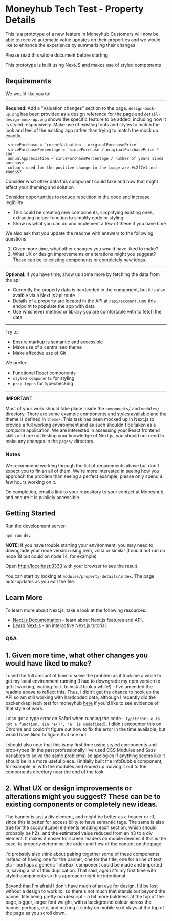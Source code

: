 # Moneyhub Tech Test - Property Details

This is a prototype of a new feature in Moneyhub
Customers will now be able to receive automatic value updates on their properties
and we would like to enhance the experience by summarizing their changes

Please read this whole document before starting

This prototype is built using NextJS and makes use of styled components

## Requirements

We would like you to:

----

**Required**: Add a "Valuation changes" section to the page. `design-mock-up.png` has been provided as a design reference for the page and `detail-design-mock-up.png` shows the specific feature to be added, including how it is styled responsively. Make use of existing fonts and styles to match the look and feel of the existing app rather than trying to match the mock up exactly.

 ```
  sincePurchase = `recentValuation - originalPurchasePrice`
  sincePurchasePercentage = `sincePurchase / originalPurchasePrice * 100`
  annualAppreciation =`sincePurchasePercentage / number of years since purchase`
  colours used for the positive change in the image are #c2f7e1 and #006b57
 ```

Consider what other data this component could take and how that might affect your theming and solution

Consider opportunities to reduce repetition in the code and increase legibility
- This could be creating new components, simplifying existing ones, extracting helper function to simplify code or styling
- Show us what you can do and implement a few of these if you have time

We also ask that you update the readme with answers to the following questions 

1. Given more time, what other changes you would have liked to make?
2. What UX or design improvements or alterations might you suggest? These can be to existing components or completely new ideas.

----

**Optional**: If you have time, show us some more by fetching the data from the api
  - Currently the property data is hardcoded in the component, but it is also avaible via a Next.js api route
  - Details of a property are located in the API at `/api/account`, use this endpoint to populate the app with data
  - Use whichever method or library you are comfortable with to fetch the data

----

Try to:

- Ensure markup is semantic and accessible
- Make use of a centralised theme
- Make effective use of Git

We prefer:

- Functional React components
- `styled-components` for styling
- `prop-types` for typechecking

----

**IMPORTANT**

Most of your work should take place inside the `components/` and `modules/` directory. There are some example components and styles available and the theme is defined in `theme/`. This task has been mocked up in Next.js to provide a full working environment and as such shouldn't be taken as a _complete_ application. We are interested in assessing your React frontend skills and are not testing your knowledge of Next.js, you should not need to make any changes in the `pages/` directory.

### Notes

We recommend working through the list of requirements above but don't expect you to finish all of them. We're more interested in seeing how you approach the problem than seeing a perfect example, please only spend a few hours working on it. 

On completion, email a link to your repository to your contact at Moneyhub, and ensure it is publicly accessible.

## Getting Started

Run the development server:

```bash
npm run dev
```

**NOTE**: If you have trouble starting your environment, you may need to downgrade your node version using nvm, volta or similar (I could not run on node 19 but could on node 14, for example)

Open [http://localhost:3333](http://localhost:3333) with your browser to see the result.

You can start by looking at `modules/property-details/index`. The page auto-updates as you edit the file.

## Learn More

To learn more about Next.js, take a look at the following resources:

- [Next.js Documentation](https://nextjs.org/docs) - learn about Next.js features and API.
- [Learn Next.js](https://nextjs.org/learn) - an interactive Next.js tutorial.

### Q&A

## 1. Given more time, what other changes you would have liked to make?
I used the full amount of time to solve the problem as it took me a while to get my local environment running (I had to downgrade my npm version to get it working, waiting for it to install took a while!) - I’ve amended the readme above to reflect this. Thus, I didn't get the chance to hook up the API so am still working with hardcoded data, although I recently did the backend/api tech test for moneyhub [here](https://github.com/sudokufan/api-tech-test/pull/1) if you'd like to see evidence of that style of work.

I also got a type error on Safari when running the code - `TypeError: e is not a function. (In 'e()', 'e' is undefined)`. I didn't encounter this on Chrome and couldn't figure out how to fix the error in the time available, but would have liked to figure that one out.

I should also note that this is my first time using styled components and prop-types (in the past professionally I've used CSS Modules and Sass Variables to solve the same problems) so apologies if anything seems like it should be in a more useful place. I initially built the infoBubble component, for example, in with the modules and ended up moving it out to the components directory near the end of the task.

## 2. What UX or design improvements or alterations might you suggest? These can be to existing components or completely new ideas.
The banner is just a div element, and might be better as a header or h1, since this is better for accessibility to have semantic tags. The same is also true for the accountLabel elements heading each section, which should probably be h2s, and the estimated value reduced from an h3 to a div element. It makes it easier for screen readers on mobile devices if this is the case, to properly determine the order and flow of the content on the page.

I'd probably also think about pairing together some of these components instead of having one for the banner, one for the title, one for a line of text, etc - perhaps a generic 'infoBox' component could be made and imported in, saving a lot of this duplication. That said, again it's my first time with styled components so this approach might be intentional.

Beyond that I'm afraid I don't have much of an eye for design, I'd be lost without a design to work to, so there's not much that stands out beyond the banner title being pretty nondescript - a bit more boldness at the top of the page, bigger, larger font weight, with a background colour across the banner perhaps, etc, and making it sticky on mobile so it stays at the top of the page as you scroll down.